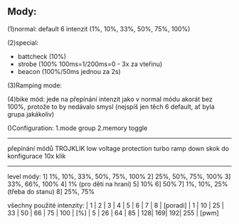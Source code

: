 Mody:
---------------------------------------
(1)normal:
default 6 intenzit (1%, 10%, 33%, 50%, 75%, 100%)

(2)special:
- battcheck (10%)
- strobe (100% 100ms=1/200ms=0 - 3x za vteřinu)
- beacon (100%/50ms jednou za 2s)

(3)Ramping mode:

(4)bike mód:
jede na přepínání intenzit jako v normal módu akorát bez 100%, protože to by nedávalo smysl
(nejspíš jen těch 6 default, ať byla grupa jakákoliv) 

()Configuration:
1.mode group
2.memory toggle

-----------------------------------
přepínání módů TROJKLIK
low voltage protection
turbo ramp down
skok do konfigurace 10x klik

-------------------------

level módy:
1] 1%, 10%, 33%, 50%, 75%, 100%
2] 25%, 50%, 75%, 100%
3] 33%, 66%, 100%
4] 1% (pro děti na hraní)
5] 10%
6] 50%
7] 1%, 10%, 25% (třeba do stanu)
8] 25%, 75%

všechny použité intenzity:
| 1 | 2  | 3  | 4  | 5  | 6  | 7  | 8   | [poradi]
| 1 | 10 | 25 | 33 | 50 | 66 | 75 | 100 | [%]
| 5 | 26 | 64 | 85 | 128| 169| 192| 255 | [pwm]
